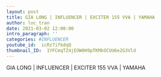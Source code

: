 ```yaml
---
layout: post
title: GIA LONG | INFLUENCER | EXCITER 155 VVA | YAMAHA 
author: loc_tran
date: 2021-03-02 12:00:00
intro_paragraph: ''
categories: #INFLUENCER
youtube_id:  icRz7ifkdqQ
thumbnail_ID:  1YFCmqTZ4jEOW0H9pTKMkOCUU6e2G3Vld
---
```

GIA LONG | INFLUENCER | EXCITER 155 VVA | YAMAHA 
